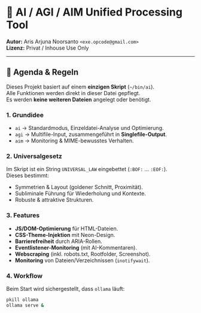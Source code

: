 # 🧠 AI / AGI / AIM Unified Processing Tool

**Autor:** Aris Arjuna Noorsanto `<exe.opcode@gmail.com>`  
**Lizenz:** Privat / Inhouse Use Only  

---

## 📜 Agenda & Regeln

Dieses Projekt basiert auf einem **einzigen Skript** (`~/bin/ai`).  
Alle Funktionen werden direkt in dieser Datei gepflegt.  
Es werden **keine weiteren Dateien** angelegt oder benötigt.  

### 1. Grundidee
- `ai` → Standardmodus, Einzeldatei-Analyse und Optimierung.  
- `agi` → Multifile-Input, zusammengeführt in **Singlefile-Output**.  
- `aim` → Monitoring & MIME-bewusstes Verhalten.  

### 2. Universalgesetz
Im Skript ist ein String `UNIVERSAL_LAW` eingebettet (`:BOF:` … `:EOF:`).  
Dieses bestimmt:
- Symmetrien & Layout (goldener Schnitt, Proximität).  
- Subliminale Führung für Wiederholung und Kontexte.  
- Robuste & attraktive Strukturen.  

### 3. Features
- **JS/DOM-Optimierung** für HTML-Dateien.  
- **CSS-Theme-Injektion** mit Neon-Design.  
- **Barrierefreiheit** durch ARIA-Rollen.  
- **Eventlistener-Monitoring** (mit AI-Kommentaren).  
- **Webscraping** (inkl. robots.txt, Rootfolder, Screenshot).  
- **Monitoring** von Dateien/Verzeichnissen (`inotifywait`).  

### 4. Workflow
Beim Start wird sichergestellt, dass `ollama` läuft:
```bash
pkill ollama
ollama serve &